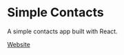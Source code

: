 # Simple Contacts

A simple contacts app built with React.

[Website](https://simple-contacts.netlify.app)
